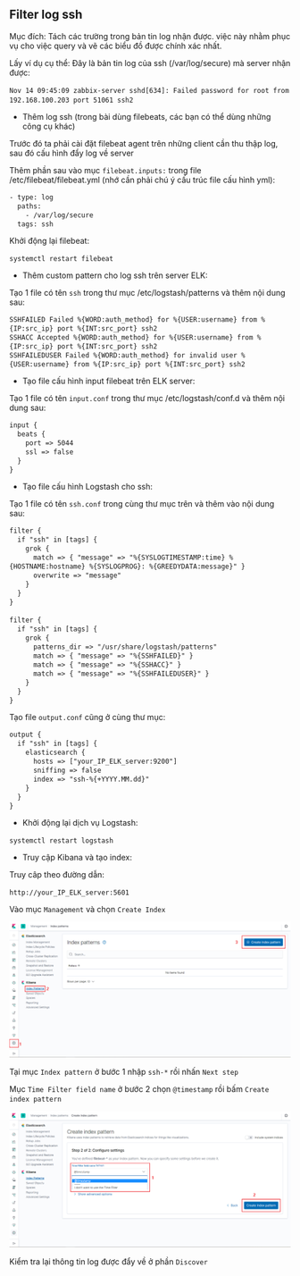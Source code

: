 ## Filter log ssh

Mục đích: Tách các trường trong bản tin log nhận được. việc này nhằm phục vụ cho việc query và vẽ các biểu đồ được chính xác nhất.

Lấy ví dụ cụ thể: Đây là bản tin log của ssh (/var/log/secure) mà server nhận được:

`Nov 14 09:45:09 zabbix-server sshd[634]: Failed password for root from 192.168.100.203 port 51061 ssh2`

- Thêm log ssh (trong bài dùng filebeats, các bạn có thể dùng những công cụ khác)

Trước đó ta phải cài đặt filebeat agent trên những client cần thu thập log, sau đó cấu hình đẩy log về server

Thêm phần sau vào mục `filebeat.inputs:` trong file /etc/filebeat/filebeat.yml (nhớ cần phải chú ý cấu trúc file cấu hình yml):

```
- type: log
  paths:
    - /var/log/secure
  tags: ssh
```

Khởi động lại filebeat:

`systemctl restart filebeat`

- Thêm custom pattern cho log ssh trên server ELK:

Tạo 1 file có tên `ssh` trong thư mục /etc/logstash/patterns và thêm nội dung sau:

```
SSHFAILED Failed %{WORD:auth_method} for %{USER:username} from %{IP:src_ip} port %{INT:src_port} ssh2
SSHACC Accepted %{WORD:auth_method} for %{USER:username} from %{IP:src_ip} port %{INT:src_port} ssh2
SSHFAILEDUSER Failed %{WORD:auth_method} for invalid user %{USER:username} from %{IP:src_ip} port %{INT:src_port} ssh2
```

- Tạo file cấu hình input filebeat trên ELK server:

Tạo 1 file có tên `input.conf` trong thư mục /etc/logstash/conf.d và thêm nội dung sau:

```
input {
  beats {
    port => 5044
    ssl => false
  }
}
```

- Tạo file cấu hình Logstash cho ssh:

Tạo 1 file có tên `ssh.conf` trong cùng thư mục trên và thêm vào nội dung sau:

```
filter {
  if "ssh" in [tags] {
    grok {
	  match => { "message" => "%{SYSLOGTIMESTAMP:time} %{HOSTNAME:hostname} %{SYSLOGPROG}: %{GREEDYDATA:message}" }
	  overwrite => "message"
    }
  }
}

filter {
  if "ssh" in [tags] {
    grok {
      patterns_dir => "/usr/share/logstash/patterns"
      match => { "message" => "%{SSHFAILED}" }
      match => { "message" => "%{SSHACC}" }
      match => { "message" => "%{SSHFAILEDUSER}" }
    }
  }
}
```

Tạo file `output.conf` cũng ở cùng thư mục:

```
output {
  if "ssh" in [tags] {
    elasticsearch {
      hosts => ["your_IP_ELK_server:9200"]
      sniffing => false
      index => "ssh-%{+YYYY.MM.dd}"
    }
  }
}
```

- Khởi động lại dịch vụ Logstash:

`systemctl restart logstash`

- Truy cập Kibana và tạo index:

Truy câp theo đường dẫn:

`http://your_IP_ELK_server:5601`

Vào mục `Management` và chọn `Create Index`

<img src="img/33.png">

Tại mục `Index pattern` ở bước 1 nhập `ssh-*` rồi nhấn `Next step`

Mục `Time Filter field name` ở bước 2 chọn `@timestamp` rồi bấm `Create index pattern`

<img src="img/35.png">

Kiểm tra lại thông tin log được đẩy về ở phần `Discover`